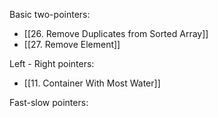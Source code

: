
Basic two-pointers:
- [[26. Remove Duplicates from Sorted Array]]
- [[27. Remove Element]]

Left - Right pointers:
- [[11. Container With Most Water]]

Fast-slow pointers: